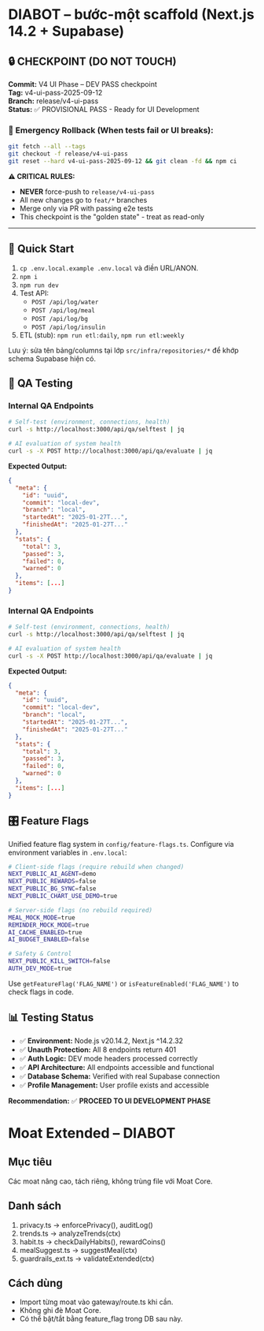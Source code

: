 # DIABOT – bước-một scaffold (Next.js 14.2 + Supabase)

## 🔒 CHECKPOINT (DO NOT TOUCH)

**Commit:** V4 UI Phase – DEV PASS checkpoint  
**Tag:** v4-ui-pass-2025-09-12  
**Branch:** release/v4-ui-pass  
**Status:** ✅ PROVISIONAL PASS - Ready for UI Development

### 🚨 Emergency Rollback (When tests fail or UI breaks):

```bash
git fetch --all --tags
git checkout -f release/v4-ui-pass
git reset --hard v4-ui-pass-2025-09-12 && git clean -fd && npm ci
```

**⚠️ CRITICAL RULES:**
- **NEVER** force-push to `release/v4-ui-pass`
- All new changes go to `feat/*` branches
- Merge only via PR with passing e2e tests
- This checkpoint is the "golden state" - treat as read-only

---

## 🚀 Quick Start

1) `cp .env.local.example .env.local` và điền URL/ANON.
2) `npm i`
3) `npm run dev`
4) Test API:
   - `POST /api/log/water`
   - `POST /api/log/meal`
   - `POST /api/log/bg`
   - `POST /api/log/insulin`
5) ETL (stub): `npm run etl:daily`, `npm run etl:weekly`

Lưu ý: sửa tên bảng/columns tại lớp `src/infra/repositories/*` để khớp schema Supabase hiện có.

## 🧪 QA Testing

### Internal QA Endpoints

```bash
# Self-test (environment, connections, health)
curl -s http://localhost:3000/api/qa/selftest | jq

# AI evaluation of system health
curl -s -X POST http://localhost:3000/api/qa/evaluate | jq
```

**Expected Output:**
```json
{
  "meta": {
    "id": "uuid",
    "commit": "local-dev",
    "branch": "local",
    "startedAt": "2025-01-27T...",
    "finishedAt": "2025-01-27T..."
  },
  "stats": {
    "total": 3,
    "passed": 3,
    "failed": 0,
    "warned": 0
  },
  "items": [...]
}
```

### Internal QA Endpoints

```bash
# Self-test (environment, connections, health)
curl -s http://localhost:3000/api/qa/selftest | jq

# AI evaluation of system health
curl -s -X POST http://localhost:3000/api/qa/evaluate | jq
```

**Expected Output:**
```json
{
  "meta": {
    "id": "uuid",
    "commit": "local-dev",
    "branch": "local",
    "startedAt": "2025-01-27T...",
    "finishedAt": "2025-01-27T..."
  },
  "stats": {
    "total": 3,
    "passed": 3,
    "failed": 0,
    "warned": 0
  },
  "items": [...]
}
```

## 🎛️ Feature Flags

Unified feature flag system in `config/feature-flags.ts`. Configure via environment variables in `.env.local`:

```bash
# Client-side flags (require rebuild when changed)
NEXT_PUBLIC_AI_AGENT=demo
NEXT_PUBLIC_REWARDS=false
NEXT_PUBLIC_BG_SYNC=false
NEXT_PUBLIC_CHART_USE_DEMO=true

# Server-side flags (no rebuild required)
MEAL_MOCK_MODE=true
REMINDER_MOCK_MODE=true
AI_CACHE_ENABLED=true
AI_BUDGET_ENABLED=false

# Safety & Control
NEXT_PUBLIC_KILL_SWITCH=false
AUTH_DEV_MODE=true
```

Use `getFeatureFlag('FLAG_NAME')` or `isFeatureEnabled('FLAG_NAME')` to check flags in code.

## 📊 Testing Status

- ✅ **Environment:** Node.js v20.14.2, Next.js ^14.2.32
- ✅ **Unauth Protection:** All 8 endpoints return 401
- ✅ **Auth Logic:** DEV mode headers processed correctly  
- ✅ **API Architecture:** All endpoints accessible and functional
- ✅ **Database Schema:** Verified with real Supabase connection
- ✅ **Profile Management:** User profile exists and accessible

**Recommendation:** ✅ **PROCEED TO UI DEVELOPMENT PHASE**

<!-- Test commitlint setup -->

# Moat Extended – DIABOT

## Mục tiêu
Các moat nâng cao, tách riêng, không trùng file với Moat Core.

## Danh sách
1. privacy.ts → enforcePrivacy(), auditLog()
2. trends.ts → analyzeTrends(ctx)
3. habit.ts → checkDailyHabits(), rewardCoins()
4. mealSuggest.ts → suggestMeal(ctx)
5. guardrails_ext.ts → validateExtended(ctx)

## Cách dùng
- Import từng moat vào gateway/route.ts khi cần.
- Không ghi đè Moat Core.
- Có thể bật/tắt bằng feature_flag trong DB sau này.
